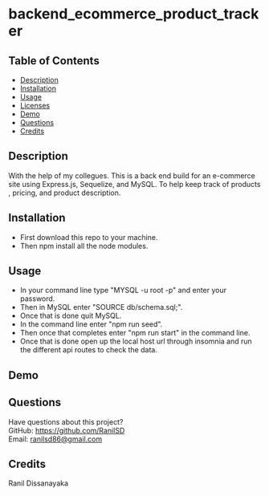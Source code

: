 # backend_ecommerce_product_tracker

## Table of Contents

- [Description](#description)
- [Installation](#installation)
- [Usage](#usage)
- [Licenses](#licenses)
- [Demo](#demo)
- [Questions](#questions)
- [Credits](#credits)

## Description

With the help of my collegues. This is a back end build for an e-commerce site using Express.js, Sequelize, and MySQL. To help keep track of products , pricing, and product description.

## Installation

- First download this repo to your machine.
- Then npm install all the node modules.

## Usage

- In your command line type "MYSQL -u root -p" and enter your password.
- Then in MySQL enter "SOURCE db/schema.sql;".
- Once that is done quit MySQL.
- In the command line enter "npm run seed".
- Then once that completes enter "npm run start" in the command line.
- Once that is done open up the local host url through insomnia and run the different api routes to check the data.

## Demo

## Questions

Have questions about this project?  
 GitHub: https://github.com/RanilSD  
 Email: ranilsd86@gmail.com

## Credits

Ranil Dissanayaka
